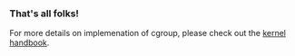 ### That's all folks!

For more details on implemenation of cgroup, please check out the [kernel handbook](https://www.kernel.org/doc/html/latest/admin-guide/cgroup-v1/cgroups.html).